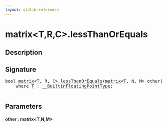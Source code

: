 ```yaml
---
layout: stdlib-reference
---
```


# matrix\<T,R,C\>\.lessThanOrEquals

## Description





## Signature 

<pre>
<span class="code_keyword">bool</span> <a href="/stdlib-reference/types/matrix/index" class="code_type">matrix</a>&lt;<a href="/stdlib-reference/types/matrix/T">T</a>, R, C&gt;.<a href="/stdlib-reference/types/matrix/lessThanOrEquals">lessThanOrEquals</a>(<a href="/stdlib-reference/types/matrix/index" class="code_type">matrix</a>&lt;<a href="/stdlib-reference/types/matrix/T">T</a>, N, M&gt; <span class='code_param'>other</span>)
    <span class='code_keyword'>where</span> <a href="/stdlib-reference/types/matrix/T">T</a> : <a href="/stdlib-reference/interfaces/BuiltinFloatingPointType/index" class="code_type">__BuiltinFloatingPointType</a>;

</pre>

## Parameters

#### other : matrix\<T,N,M\>

